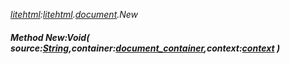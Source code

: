 _[litehtml](../../modules/litehtml/litehtml-module.md):[litehtml](../../modules/litehtml/litehtml-module.md).[document](../../modules/litehtml/litehtml-document.md).New_
##### Method New:Void( source:[String](../../modules/wonkey/wonkey-types-string.md),container:[document_container](../../modules/litehtml/litehtml-document_container.md),context:[context](../../modules/litehtml/litehtml-context.md) )
